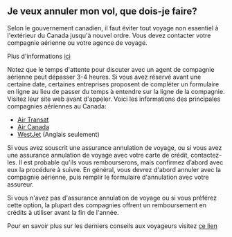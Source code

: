 ## Je veux annuler mon vol, que dois-je faire?

Selon le gouvernement canadien, il faut éviter tout voyage non essentiel à l'extérieur du Canada jusqu'à nouvel ordre. Vous devez contacter votre compagnie aérienne ou votre agence de voyage.

Plus d'informations [ici](https://voyage.gc.ca/voyager/avertissements?_ga=2.41901216.347251865.1584467396-1383899631.1544057881)

Notez que le temps d'attente pour discuter avec un agent de compagnie aérienne peut dépasser 3-4 heures. Si vous avez réservé avant une certaine date, certaines entreprises proposent de compléter un formulaire en ligne au lieu de passer du temps à entendre sur la ligne de la compagnie. Visitez leur site web avant d'appeler. Voici les informations des principales compagnies aériennes au Canada:

- [Air Transat](https://www.airtransat.com/fr-CA/info-voyage/coronavirus)
- [Air Canada](https://www.aircanada.com/ca/fr/aco/home/book/travel-news-and-updates/2020/covid-19.html)
- [WestJet](https://www.westjet.com/en-ca/travel-info/coronavirus) (Anglais seulement)

Si vous avez souscrit une assurance annulation de voyage, ou si vous avez une assurance annulation de voyage avec votre carte de crédit, contactez-les. Il est probable qu'ils vous rembourserons, mais confirmez d’abord avec eux la procédure à suivre.
En général, vous devrez d'abord annuler avec la compagnie aérienne, puis remplir le formulaire d'annulation avec votre assureur.

Si vous n'avez pas d'assurance annulation de voyage ou si vous préférez cette option, la plupart des compagnies offrent un remboursement en crédits à utiliser avant la fin de l'année.

Pour en savoir plus sur les derniers conseils aux voyageurs visitez [ce lien](https://voyage.gc.ca/voyager/avertissements)
